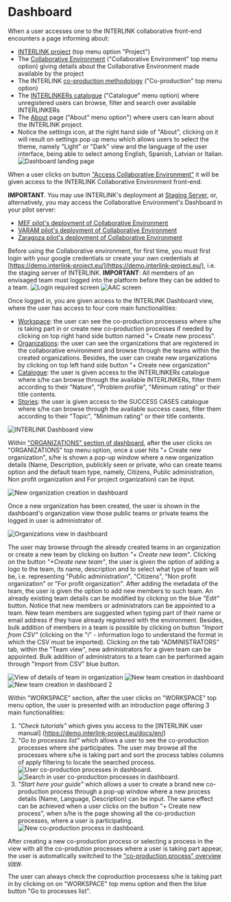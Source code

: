 # Dashboard

When a user accesses one to the INTERLINK collaborative front-end encounters a page informing about:
- [INTERLINK project](https://demo.interlink-project.eu/) (top menu option "Project")
- The [Collaborative Environment](https://demo.interlink-project.eu/platform) ("Collaborative Environment" top menu option) giving details about the Collaborative Environment made available by the project
- The INTERLINK [co-production methodology](https://demo.interlink-project.eu/coprod) ("Co-production" top menu option)
- The [INTERLINKERs catalogue](https://demo.interlink-project.eu/catal) ("Catalogue" menu option) where unregistered users can browse, filter and search over available INTERLINKERs
- The [About](https://demo.interlink-project.eu/about) page ("About" menu option") where users can learn about the INTERLINK project. 
- Notice the settings icon, at the right hand side of "About", clicking on it will result on settings pop up menu which allows users to select the theme, namely "Light" or "Dark" view and the language of the user interface, being able to select among English, Spanish, Latvian or Italian. 
![Dashboard landing page](images/dashboard-entry.png)

When a user clicks on button ["Access Collaborative Environment"](https://demo.interlink-project.eu/dashboard) it will be given access to the INTERLINK Collaborative Environment front-end.

**IMPORTANT**. You may use INTERLINK's deployment at [Staging Server](https://demo.interlink-project.eu/), or, alternatively, you may access the Collaborative Environment's Dashboard in your pilot server:
- [MEF pilot's deployment of Collaborative Environment](https://mef.interlink-project.eu/)
- [VARAM pilot's deployment of Collaborative Environment](https://varam.interlink-project.eu/)
- [Zaragoza pilot's deployment of Collaborative Environment](https://zgz.interlink-project.eu/)

Before using the Collaborative environment, for first time, you must first login with your google credentials or create your own credentials at [https://demo.interlink-project.eu/](https://demo.interlink-project.eu/), i.e. the staging server of INTERLINK. **IMPORTANT**: All members of an envisaged team must logged into the platform before they can be added to a team. ![Login required screen](images/dashboard-loginrequired.PNG) ![AAC screen](images/aac-login-window.PNG)

Once logged in, you are given access to the INTERLINK Dashboard view, where the user has access to four core main functionalities:
- [Workspace](https://demo.interlink-project.eu/dashboard): the user can see the co-production processess where s/he is taking part in or create new co-production processes if needed by clicking on top right hand side button named "+ Create new process". 
- [Organizations](https://demo.interlink-project.eu/dashboard/organizations): the user can see the organizations that are registered in the collaborative environment and browse through the teams within the created organizations. Besides, the user can create new organizations by clicking on top left hand side button "+ Create new organization"
-  [Catalogue](https://demo.interlink-project.eu/dashboard/interlinkers): the user is given access to the INTERLINKERs catalogue where s/he can browse through the available INTERLINKERs, filter them according to their "Nature", "Problem profile", "Minimum rating" or their title contents.
-  [Stories](https://demo.interlink-project.eu/stories): the user is given access to the SUCCESS CASES catalogue where s/he can browse through the available success cases, filter them according to their "Topic", "Minimum rating" or their title contents.

![INTERLINK Dashboard view](images/dashboard-view.png)

Within ["ORGANIZATIONS" section of dashboard](/docs/en/coproductionprocess-team.html), after the user clicks on "ORGANIZATIONS" top menu option, once a user hits "+ Create new organization", s/he is shown a pop-up window where a new organization details (Name, Description, publickly seen or private, who can create teams option and the default team type, namely, Citizens, Public administration, Non profit organization and For project organization) can be input.


![New organization creation in dashboard](images/dashboard-team-creation.png)



Once a new organization has been created, the user is shown in the dashboard's organization view those public teams or private teams the logged in user is administrator of.  

![Organizations view in dashboard](images/dashboard-organizations-view.png)

The user may browse through the already created teams in an organization or create a new team by clicking on button *"+ Create new team"*. Clicking on the button *"+Create new team"*, the user is given the option of adding a logo to the team, its name, description and to select what type of team will be, i.e. representing "Public administration", "Citizens", "Non profit organization" or "For profit organization". After adding the metadata of the team, the user is given the option to add new members to such team. An already existing team details can be modified by clicking on the blue *"Edit"* button. Notice that new members or administrators can be appointed to a team. New team members are suggested when typing part of their name or email address if they have already registered with the environment. Besides, bulk addition of members in a team is possible by clicking on button *"Import from CSV"* (clicking on the "i" - information logo to understand the format in which the CSV must be imported). Clicking on the tab "ADMINISTRATORS" tab, within the "Team view", new administrators for a given team can be appointed. Bulk addition of administrators to a team can be performed again through "Import from CSV" blue button. 


![View of details of team in organization](images/dashboard-team-view.png)
![New team creation in dashboard](images/dashboard-team-creation.png)
![New team creation in dashboard 2](images/dashboard-team-creation2.png)


Within "WORKSPACE" section, after the user clicks on "WORKSPACE" top menu option, the user is presented with an introduction page offering 3 main functionalities:
1. *"Check tutorials"* which gives you access to the [INTERLINK user manual] (https://demo.interlink-project.eu/docs/en/)
2. *"Go to processes list"* which allows a user to see the co-production processes where she participates. The user may browse all the processes where s/he is taking part and sort the process tables columns of apply filtering to locate the searched process. 
![User co-production processes in dashboard](images/dashboard-usercoproductionprocesses.png). 
![Search in user co-production processes in dashboard](images/dashboard-usercoproductionprocesses-search.png).
3. *"Start here your guide"* which allows a user to create a brand new co-production process through a pop-up window where a new process details (Name, Language, Description) can be input. The same effect can be achieved when a user clicks on the button "+ Create new process", when s/he is the page showing all the co-production processes, where a user is participating. 
![New co-production process in dashboard](images/dashboard-createnewcoproductionprocess.png). 

After creating a new co-production process or selecting a process in the view with all the co-prodution processes where a user is taking part appear, the user is automatically switched to the ["co-production process" overview view](/docs/en/coproductionprocess-overview.html). 

The user can always check the coproduction processess s/he is taking part in by clicking on on "WORKSPACE" top menu option and then the blue button "Go to processes list".
